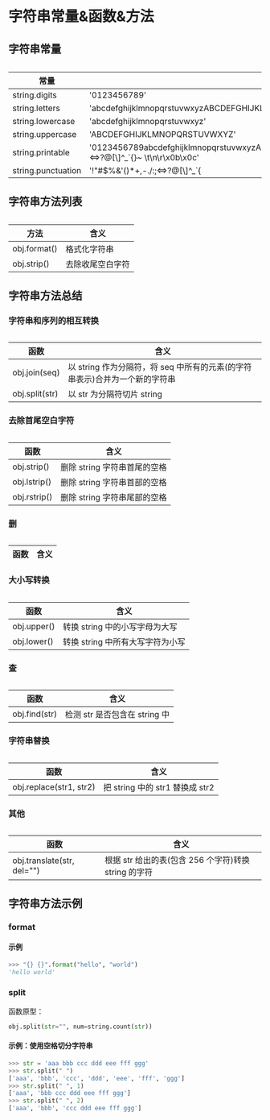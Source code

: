 # 字符串常量&函数&方法

## 字符串常量

######  

|常量                       |含义                                   |
|---------------------------|---------------------------------------|
|string.digits              |'0123456789'                           |
|string.letters             |'abcdefghijklmnopqrstuvwxyzABCDEFGHIJKLMNOPQRSTUVWXYZ'|
|string.lowercase           |'abcdefghijklmnopqrstuvwxyz'           |
|string.uppercase           |'ABCDEFGHIJKLMNOPQRSTUVWXYZ'           |
|string.printable           |'0123456789abcdefghijklmnopqrstuvwxyzABCDEFGHIJKLMNOPQRSTUVWXYZ!"#$%&\'()*+,-./:;<=>?@[\\]^_`{}~ \t\n\r\x0b\x0c'|
|string.punctuation         |'!"#$%&\'()*+,-./:;<=>?@[\\]^_`{|}~'   |


## 字符串方法列表

###### 

|方法                       |含义                                   |
|---------------------------|---------------------------------------|
|obj.format() 				|格式化字符串		|
|obj.strip()				|去除收尾空白字符	|


## 字符串方法总结

### 字符串和序列的相互转换

######  

|函数                       |含义                                   |
|---------------------------|---------------------------------------|
|obj.join(seq)           |以 string 作为分隔符，将 seq 中所有的元素(的字符串表示)合并为一个新的字符串|
|obj.split(str)          |以 str 为分隔符切片 string             |


### 去除首尾空白字符

######  

|函数                       |含义                                   |
|---------------------------|---------------------------------------|
|obj.strip()             |删除 string 字符串首尾的空格           |
|obj.lstrip()            |删除 string 字符串首部的空格           |
|obj.rstrip()            |删除 string 字符串尾部的空格           |


### 删

######  

|函数                       |含义                                   |
|---------------------------|---------------------------------------|


### 大小写转换

######  

|函数                       |含义                                   |
|---------------------------|---------------------------------------|
|obj.upper()             |转换 string 中的小写字母为大写         |
|obj.lower()             |转换 string 中所有大写字符为小写       |


### 查

######  

|函数                       |含义                                   |
|---------------------------|---------------------------------------|
|obj.find(str)           |检测 str 是否包含在 string 中          |


### 字符串替换

######  

|函数                       |含义                                   |
|---------------------------|---------------------------------------|
|obj.replace(str1, str2) |把 string 中的 str1 替换成 str2        |


### 其他

######  

|函数                       |含义                                   |
|---------------------------|---------------------------------------|
|obj.translate(str, del="")  |根据 str 给出的表(包含 256 个字符)转换 string 的字符   |


## 字符串方法示例

### format

#### 示例

```python
>>> "{} {}".format("hello", "world")
'hello world'
```


### split

函数原型：

```python
obj.split(str="", num=string.count(str))
```

#### 示例：使用空格切分字符串

```python
>>> str = 'aaa bbb ccc ddd eee fff ggg'
>>> str.split(" ")
['aaa', 'bbb', 'ccc', 'ddd', 'eee', 'fff', 'ggg']
>>> str.split(" ", 1)
['aaa', 'bbb ccc ddd eee fff ggg']
>>> str.split(" ", 2)
['aaa', 'bbb', 'ccc ddd eee fff ggg']
```

